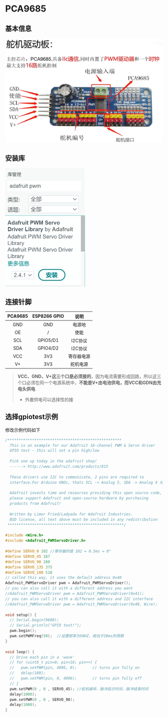 # PCA9685

## 基本信息

<img src="img/PCA9685/image-20230317162333109.png" alt="image-20230317162333109" style="zoom: 50%;" />

## 安装库

<img src="img/PCA9685/image-20230317162902996.png" alt="image-20230317162902996" style="zoom: 67%;" />

## 连接针脚

| PCA9685 | ESP8266 GPIO |    说明    |
| :-----: | :----------: | :--------: |
|   GND   |     GND      |   电源地   |
|   OE    |      /       |    使能    |
|   SCL   |   GPIO5/D1   |  I2C协议   |
|   SDA   |   GPIO4/D2   |  I2C协议   |
|   VCC   |     3V3      | 寄存器电源 |
|   V+    |     3V3      |  舵机电源  |

> **VCC、GND、V+这三个口是必须接的**，因为电流需要形成回路，所以这三个口必须在同一个电源系统中，**不能是V+由电池供电，而VCC和GDN由充电头供电**
>
> - 外置供电可以选择性的接

## 选择gpiotest示例

修改示例代码如下

```c
/*************************************************** 
  This is an example for our Adafruit 16-channel PWM & Servo driver
  GPIO test - this will set a pin high/low

  Pick one up today in the adafruit shop!
  ------> http://www.adafruit.com/products/815

  These drivers use I2C to communicate, 2 pins are required to  
  interface.For Arduino UNOs, thats SCL -> Analog 5, SDA -> Analog 4 对应esp8266就是

  Adafruit invests time and resources providing this open source code, 
  please support Adafruit and open-source hardware by purchasing 
  products from Adafruit!

  Written by Limor Fried/Ladyada for Adafruit Industries.  
  BSD license, all text above must be included in any redistribution
 ****************************************************/

#include <Wire.h>
#include <Adafruit_PWMServoDriver.h>

#define SERVO_0 102 //寄存器的值 102 = 0.5ms = 0°
#define SERVO_45 187 
#define SERVO_90 280 
#define SERVO_135 375 
#define SERVO_180 510 
// called this way, it uses the default address 0x40
Adafruit_PWMServoDriver pwm = Adafruit_PWMServoDriver();
// you can also call it with a different address you want
//Adafruit_PWMServoDriver pwm = Adafruit_PWMServoDriver(0x41);
// you can also call it with a different address and I2C interface
//Adafruit_PWMServoDriver pwm = Adafruit_PWMServoDriver(0x40, Wire);

void setup() {
  // Serial.begin(9600);
  // Serial.println("GPIO test!");
  pwm.begin();
  pwm.setPWMFreq(50);  //设置频率为50HZ，相当于20ms的周期
}

void loop() {
  // Drive each pin in a 'wave'
  // for (uint8_t pin=0; pin<16; pin++) {
  //   pwm.setPWM(pin, 4096, 0);       // turns pin fully on
  //   delay(100);
  //   pwm.setPWM(pin, 0, 4096);       // turns pin fully off
  // }
  pwm.setPWM(0 , 0 , SERVO_45); //舵机编号、脉冲启示时间，脉冲结束时间
  delay(1000);
  pwm.setPWM(0 , 0 , SERVO_90);
  delay(1000);
}
```